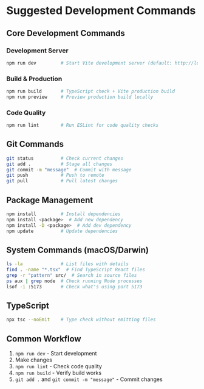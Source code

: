 # Suggested Development Commands

## Core Development Commands

### Development Server
```bash
npm run dev         # Start Vite development server (default: http://localhost:5173)
```

### Build & Production
```bash
npm run build       # TypeScript check + Vite production build
npm run preview     # Preview production build locally
```

### Code Quality
```bash
npm run lint        # Run ESLint for code quality checks
```

## Git Commands
```bash
git status          # Check current changes
git add .           # Stage all changes
git commit -m "message"  # Commit with message
git push            # Push to remote
git pull            # Pull latest changes
```

## Package Management
```bash
npm install         # Install dependencies
npm install <package>  # Add new dependency
npm install -D <package>  # Add dev dependency
npm update          # Update dependencies
```

## System Commands (macOS/Darwin)
```bash
ls -la              # List files with details
find . -name "*.tsx"  # Find TypeScript React files
grep -r "pattern" src/  # Search in source files
ps aux | grep node  # Check running Node processes
lsof -i :5173       # Check what's using port 5173
```

## TypeScript
```bash
npx tsc --noEmit    # Type check without emitting files
```

## Common Workflow
1. `npm run dev` - Start development
2. Make changes
3. `npm run lint` - Check code quality
4. `npm run build` - Verify build works
5. `git add .` and `git commit -m "message"` - Commit changes